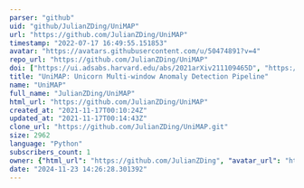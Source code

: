 ```yaml
---
parser: "github"
uid: "github/JulianZDing/UniMAP"
url: "https://github.com/JulianZDing/UniMAP"
timestamp: "2022-07-17 16:49:55.151853"
avatar: "https://avatars.githubusercontent.com/u/50474891?v=4"
repo_url: "https://github.com/JulianZDing/UniMAP"
doi: ["https://ui.adsabs.harvard.edu/abs/2021arXiv211109465D", "https://ui.adsabs.harvard.edu/abs/2021ascl.soft11014D/abstract"]
title: "UniMAP: Unicorn Multi-window Anomaly Detection Pipeline"
name: "UniMAP"
full_name: "JulianZDing/UniMAP"
html_url: "https://github.com/JulianZDing/UniMAP"
created_at: "2021-11-17T00:10:24Z"
updated_at: "2021-11-17T00:14:43Z"
clone_url: "https://github.com/JulianZDing/UniMAP.git"
size: 2962
language: "Python"
subscribers_count: 1
owner: {"html_url": "https://github.com/JulianZDing", "avatar_url": "https://avatars.githubusercontent.com/u/50474891?v=4", "login": "JulianZDing", "type": "User"}
date: "2024-11-23 14:26:28.301392"
---
```

